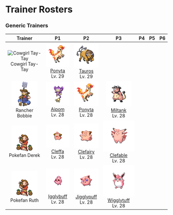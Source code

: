 # Trainer Rosters

### Generic Trainers

| Trainer | P1 | P2 | P3 | P4 | P5 | P6 |
|:-------:|:--:|:--:|:--:|:--:|:--:|:--:|
| ![Cowgirl Tay-Tay](../../assets/important_trainers/cowgirl_tay-tay.png "Cowgirl Tay-Tay")<br>Cowgirl Tay-Tay | ![Ponyta](../../assets/sprites/ponyta/front.gif "Ponyta")<br>[Ponyta](../../pokemon/ponyta.md/)<br>Lv. 29 | ![Tauros](../../assets/sprites/tauros/front.gif "Tauros")<br>[Tauros](../../pokemon/tauros.md/)<br>Lv. 29 |
| ![Rancher Bobbie](../../assets/trainers/rancher.png "Rancher Bobbie")<br>Rancher Bobbie | ![Aipom](../../assets/sprites/aipom/front.gif "Aipom")<br>[Aipom](../../pokemon/aipom.md/)<br>Lv. 28 | ![Ponyta](../../assets/sprites/ponyta/front.gif "Ponyta")<br>[Ponyta](../../pokemon/ponyta.md/)<br>Lv. 28 | ![Miltank](../../assets/sprites/miltank/front.gif "Miltank")<br>[Miltank](../../pokemon/miltank.md/)<br>Lv. 28 |
| ![Pokefan Derek](../../assets/trainers/pokefan.png "Pokefan Derek")<br>Pokefan Derek | ![Cleffa](../../assets/sprites/cleffa/front.gif "Cleffa")<br>[Cleffa](../../pokemon/cleffa.md/)<br>Lv. 28 | ![Clefairy](../../assets/sprites/clefairy/front.gif "Clefairy")<br>[Clefairy](../../pokemon/clefairy.md/)<br>Lv. 28 | ![Clefable](../../assets/sprites/clefable/front.gif "Clefable")<br>[Clefable](../../pokemon/clefable.md/)<br>Lv. 28 |
| ![Pokefan Ruth](../../assets/trainers/pokefan.png "Pokefan Ruth")<br>Pokefan Ruth | ![Igglybuff](../../assets/sprites/igglybuff/front.gif "Igglybuff")<br>[Igglybuff](../../pokemon/igglybuff.md/)<br>Lv. 28 | ![Jigglypuff](../../assets/sprites/jigglypuff/front.gif "Jigglypuff")<br>[Jigglypuff](../../pokemon/jigglypuff.md/)<br>Lv. 28 | ![Wigglytuff](../../assets/sprites/wigglytuff/front.gif "Wigglytuff")<br>[Wigglytuff](../../pokemon/wigglytuff.md/)<br>Lv. 28 |

